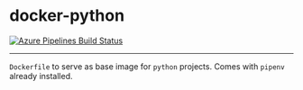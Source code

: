 docker-python
=============

[![Azure Pipelines Build Status](https://dev.azure.com/Fongshway/docker-python/_apis/build/status/Fongshway.docker-python?branchName=master)](https://dev.azure.com/Fongshway/docker-python/_build/latest?definitionId=1&branchName=master)

------------------------------------------------------------------------

`Dockerfile` to serve as base image for `python` projects. Comes with `pipenv` already installed.
